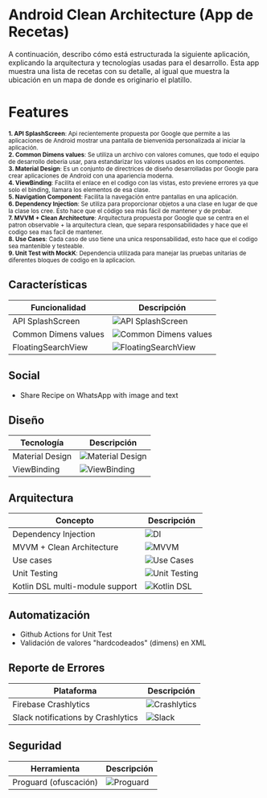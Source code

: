 # Android Clean Architecture (App de Recetas)  
A continuación, describo cómo está estructurada la siguiente aplicación, explicando la arquitectura y tecnologías usadas para el desarrollo. Esta app muestra una lista de recetas con su detalle, al igual que muestra la ubicación en un mapa de donde es originario el platillo.

# Features

<sub>**1. API SplashScreen**: Api recientemente propuesta por Google que permite a las aplicaciones de Android mostrar una pantalla de bienvenida personalizada al iniciar la aplicación.</sub>  
<sub>**2. Common Dimens values**: Se utiliza un archivo con valores comunes, que todo el equipo de desarrollo deberia usar, para estandarizar los valores usados en los componentes.</sub>  
<sub>**3. Material Design**: Es un conjunto de directrices de diseño desarrolladas por Google para crear aplicaciones de Android con una apariencia moderna.</sub>  
<sub>**4. ViewBinding**: Facilita el enlace en el codigo con las vistas, esto previene errores ya que solo el binding, llamara los elementos de esa clase.</sub>  
<sub>**5. Navigation Component**: Facilita la navegación entre pantallas en una aplicación. </sub>  
<sub>**6. Dependency Injection**: Se utiliza para proporcionar objetos a una clase en lugar de que la clase los cree. Esto hace que el código sea más fácil de mantener y de probar.</sub>  
<sub>**7. MVVM + Clean Architecture**: Arquitectura propuesta por Google que se centra en el patron observable + la arquitectura clean, que separa responsabilidades y hace que el codigo sea mas facil de mantener.</sub>  
<sub>**8. Use Cases**: Cada caso de uso tiene una unica responsabilidad, esto hace que el codigo sea mantenible y testeable.</sub>  
<sub>**9. Unit Test with MockK**: Dependencia utilizada para manejar las pruebas unitarias de diferentes bloques de codigo en la aplicacion.</sub>  


## Características

| Funcionalidad | Descripción |
|---------------|-------------|
| API SplashScreen | ![API SplashScreen](https://img.shields.io/badge/API-SplashScreen-blue) |
| Common Dimens values | ![Common Dimens values](https://img.shields.io/badge/Common-Dimens%20Values-green) |
| FloatingSearchView | ![FloatingSearchView](https://img.shields.io/badge/FloatingSearchView-yellow) |

## Social

- Share Recipe on WhatsApp with image and text

## Diseño

| Tecnología | Descripción |
|------------|-------------|
| Material Design | ![Material Design](https://img.shields.io/badge/Material%20Design-purple) |
| ViewBinding | ![ViewBinding](https://img.shields.io/badge/ViewBinding-orange) |

## Arquitectura

| Concepto | Descripción |
|----------|-------------|
| Dependency Injection | ![DI](https://img.shields.io/badge/Dependency%20Injection-red) |
| MVVM + Clean Architecture | ![MVVM](https://img.shields.io/badge/MVVM-blueviolet) |
| Use cases | ![Use Cases](https://img.shields.io/badge/Use%20Cases-lightgrey) |
| Unit Testing | ![Unit Testing](https://img.shields.io/badge/Unit%20Testing-success) |
| Kotlin DSL multi-module support | ![Kotlin DSL](https://img.shields.io/badge/Kotlin%20DSL-informational) |

## Automatización

- Github Actions for Unit Test
- Validación de valores "hardcodeados" (dimens) en XML

## Reporte de Errores

| Plataforma | Descripción |
|------------|-------------|
| Firebase Crashlytics | ![Crashlytics](https://img.shields.io/badge/Crashlytics-critical) |
| Slack notifications by Crashlytics | ![Slack](https://img.shields.io/badge/Slack-important) |

## Seguridad

| Herramienta | Descripción |
|-------------|-------------|
| Proguard (ofuscación) | ![Proguard](https://img.shields.io/badge/Proguard-yellowgreen) |

